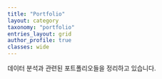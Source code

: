 ```yaml
---
title: "Portfolio"
layout: category
taxonomy: "portfolio"
entries_layout: grid
author_profile: true
classes: wide
---
```


데이터 분석과 관련된 포트폴리오들을 정리하고 있습니다.